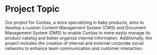 # Project Topic
Our project for Cunitas, a store specializing in baby products, aims to develop a custom Content Management System (CMS) and Document Management System (DMS) to enable Cunitas to more easily manage its product catalog and better organize internal information. Additionally, the project includes the creation of internal and external corporate social networks to enhance team communication and customer interaction.
